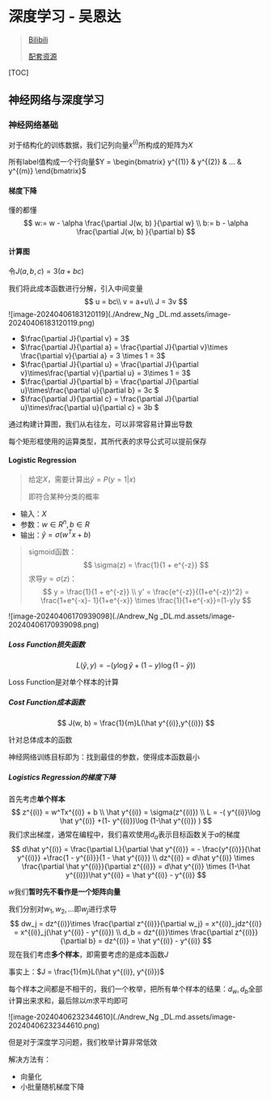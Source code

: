 # 深度学习 - 吴恩达

> [Bilibili](https://www.bilibili.com/video/BV1FT4y1E74V)
>
> [配套资源](https://blog.csdn.net/weixin_36815313/article/details/105728919)

[TOC]

## 神经网络与深度学习

### 神经网络基础

对于结构化的训练数据，我们记列向量$x^{(i)}$所构成的矩阵为$X$

所有label值构成一个行向量$Y = \begin{bmatrix}  y^{(1)} & y^{(2)} & ... & y^{(m)}  \end{bmatrix}$

#### 梯度下降

懂的都懂
$$
w:= w - \alpha \frac{\partial J(w, b)  }{\partial w} \\
b:= b - \alpha \frac{\partial J(w, b)  }{\partial b}
$$

#### 计算图

令$J(a,b,c) = 3(a + bc)$

我们将此成本函数进行分解，引入中间变量
$$
u = bc\\
v = a+u\\
J = 3v
$$
![image-20240406183120119](./Andrew_Ng _DL.md.assets/image-20240406183120119.png)

- $\frac{\partial J}{\partial v} = 3$
- $\frac{\partial J}{\partial a} = \frac{\partial J}{\partial v}\times \frac{\partial v}{\partial a} = 3 \times 1 = 3$
- $\frac{\partial J}{\partial u} = \frac{\partial J}{\partial v}\times\frac{\partial v}{\partial u} = 3\times 1 = 3$
- $\frac{\partial J}{\partial b} = \frac{\partial J}{\partial u}\times\frac{\partial u}{\partial b}  = 3c $
- $\frac{\partial J}{\partial c} = \frac{\partial J}{\partial u}\times\frac{\partial u}{\partial c}  = 3b $



通过构建计算图，我们从右往左，可以非常容易计算出导数

每个矩形框使用的运算类型，其所代表的求导公式可以提前保存

#### Logistic Regression

> 给定$X$，需要计算出$\hat y = P(y=1|x)$
>
> 即符合某种分类的概率

- 输入：$X$
- 参数：$w\in R^{n}, b \in R$
- 输出：$\hat y = \sigma(w^Tx + b)$

> sigmoid函数：
> $$
> \sigma(z) = \frac{1}{1 + e^{-z}}
> $$
> 求导$y = \sigma(z)$：
> $$
> y = \frac{1}{1 + e^{-z}} \\
> y' = \frac{e^{-z}}{(1+e^{-z})^2} = \frac{1+e^{-x}- 1}{1+e^{-x}} \times \frac{1}{1+e^{-x}}=(1-y)y
> $$
> 

![image-20240406170939098](./Andrew_Ng _DL.md.assets/image-20240406170939098.png)

##### Loss Function损失函数

$$
L(\hat y, y) = -(y\log \hat y + (1-y)\log (1-\hat y))
$$

Loss Function是对单个样本的计算

##### Cost Function成本函数 

$$
J(w, b) = \frac{1}{m}L(\hat y^{(i)},y^{(i)})
$$

针对总体成本的函数

神经网络训练目标即为：找到最佳的参数，使得成本函数最小



##### Logistics Regression的梯度下降

首先考虑**单个样本**
$$
z^{(i)} = w^Tx^{(i)} + b \\
\hat y^{(i)} = \sigma(z^{(i)}) \\
L = -( y^{(i)}\log \hat y^{(i)} +(1- y^{(i)})\log  (1-\hat y^{(i)}) )
$$
我们求出梯度，通常在编程中，我们喜欢使用$d_a$表示目标函数关于$a$的梯度
$$
d\hat y^{(i)} = \frac{\partial L}{\partial \hat y^{(i)}} = - \frac{y^{(i)}}{\hat y^{(i)}} +\frac{1 - y^{(i)}}{1 - \hat y^{(i)}} \\
dz^{(i)} = d\hat y^{(i)} \times \frac{\partial \hat y^{(i)}}{\partial z^{(i)}} = d\hat y^{(i)} \times (1-\hat y^{(i)})\hat y^{(i)} = \hat y^{(i)} - y^{(i)}
$$

$w$我们**暂时先不看作是一个矩阵向量**

我们分别对$w_1,w_2, ...$即$w_j$进行求导
$$
dw_j = dz^{(i)}\times \frac{\partial z^{(i)}}{\partial w_j} = x^{(i)}_jdz^{(i)} =  x^{(i)}_j(\hat y^{(i)} - y^{(i)}) \\
d_b = dz^{(i)}\times \frac{\partial z^{(i)}}{\partial b} = dz^{(i)} = \hat y^{(i)} - y^{(i)}
$$
现在我们考虑**多个样本**，即需要考虑的是成本函数$J$​

事实上：$J = \frac{1}{m}L(\hat y^{(i)}, y^{(i)})$

每个样本之间都是不相干的，我们一个枚举，把所有单个样本的结果：$d_w,d_b$全部计算出来求和，最后除以$m$求平均即可

![image-20240406232344610](./Andrew_Ng _DL.md.assets/image-20240406232344610.png)

但是对于深度学习问题，我们枚举计算非常低效

解决方法有：

- 向量化
- 小批量随机梯度下降

